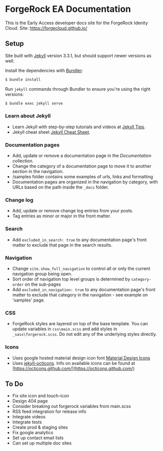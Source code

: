 # ForgeRock EA Documentation

This is the Early Access developer docs site for the ForgeRock Idenity Cloud. Site: https://forgecloud.github.io/


## Setup

Site built with [Jekyll](http://jekyllrb.com/) version 3.3.1, but should support newer versions as well.

Install the dependencies with [Bundler](http://bundler.io/):

~~~bash
$ bundle install
~~~

Run `jekyll` commands through Bundler to ensure you're using the right versions:

~~~bash
$ bundle exec jekyll serve
~~~

### Learn about Jekyll

* Learn Jekyll with step-by-step tutorials and videos at [Jekyll Tips](http://jekyll.tips/).
* Jekyll cheat sheet [Jekyll Cheat Sheet](https://learn.cloudcannon.com/jekyll-cheat-sheet/).

### Documentation pages

* Add, update or remove a documentation page in the *Documentation* collection.
* Change the category of a documentation page to move it to another section in the navigation.
* /samples folder contains some examples of urls, links and formatting
* Documentation pages are organized in the navigation by category, with URLs based on the path inside the `_docs` folder.

### Change log

* Add, update or remove change log entries from your posts.
* Tag entries as minor or major in the front matter.

### Search

* Add `excluded_in_search: true` to any documentation page's front matter to exclude that page in the search results.

### Navigation

* Change `site.show_full_navigation` to control all or only the current navigation group being open.
* Sort order of navigation top level groups is determined by `category-order` on the sub-pages
* Add `excluded_in_navigation: true` to any documentation page's front matter to exclude that category in the navigation - see example on 'samples' page.

### CSS
* ForgeRock styles are layered on top of the base template. You can update variables in `css\main.scss` and add styles in `_sass\forgerock.scss`. Do not edit any of the underlying styles directly.

### Icons
* Uses google hosted material design icon font [Material Design Icons](https://material.io/icons/)
* Uses [jekyll-octicons](https://github.com/primer/octicons/tree/master/lib/jekyll-octicons). Info on available icons can be found at [https://octicons.github.com/](https://octicons.github.com/)

## To Do

- Fix site icon and touch-icon
- Design 404 page
- Consider breaking out forgerock variables from main.scss
- RSS feed integration for release info
- Integrate videos
- Integrate tests
- Create prod & staging sites
- Fix google analytics
- Set up contact email lists
- Can set up multiple doc sites
